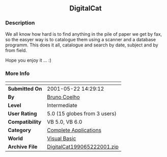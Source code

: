 ﻿<div align="center">

## DigitalCat


</div>

### Description

We all know how hard is to find anything in the pile of paper we get by fax, so the easyer way is to catalogue them using a scanner and a database programm. This does it all, catalogue and search by date, subject and by from field.

Hope you enjoy it ... :)
 
### More Info
 


<span>             |<span>
---                |---
**Submitted On**   |2001-05-22 14:29:12
**By**             |[Bruno Coelho](https://github.com/Planet-Source-Code/PSCIndex/blob/master/ByAuthor/bruno-coelho.md)
**Level**          |Intermediate
**User Rating**    |5.0 (15 globes from 3 users)
**Compatibility**  |VB 5\.0, VB 6\.0
**Category**       |[Complete Applications](https://github.com/Planet-Source-Code/PSCIndex/blob/master/ByCategory/complete-applications__1-27.md)
**World**          |[Visual Basic](https://github.com/Planet-Source-Code/PSCIndex/blob/master/ByWorld/visual-basic.md)
**Archive File**   |[DigitalCat199065222001\.zip](https://github.com/Planet-Source-Code/bruno-coelho-digitalcat__1-23350/archive/master.zip)








